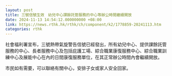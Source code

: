 ```yaml
---
layout: post
title: 三號信號生效　幼兒中心課餘託管服務的中心等辦公時間繼續開放
date: 2024-11-13 14:54:12.000000000 +08:00
link: https://news.rthk.hk/rthk/ch/component/k2/1778859-20241113.htm
categories: rthk
---
```


社會福利署宣布，三號熱帶氣旋警告信號已經發出，所有幼兒中心、提供課餘託管服務的中心、長者服務中心及包括庇護工場、綜合職業康復服務中心、綜合職業訓練中心及展能中心在內的日間康復服務單位，在其正常辦公時間內會繼續開放。

市民如有需要，可以聯絡有關中心，安排子女或家人安全回家。
